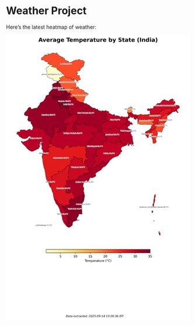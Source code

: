 # Weather Project

Here’s the latest heatmap of weather:

![India Heatmap](docs/assets/india_heatmap.png?v=C673CE)

